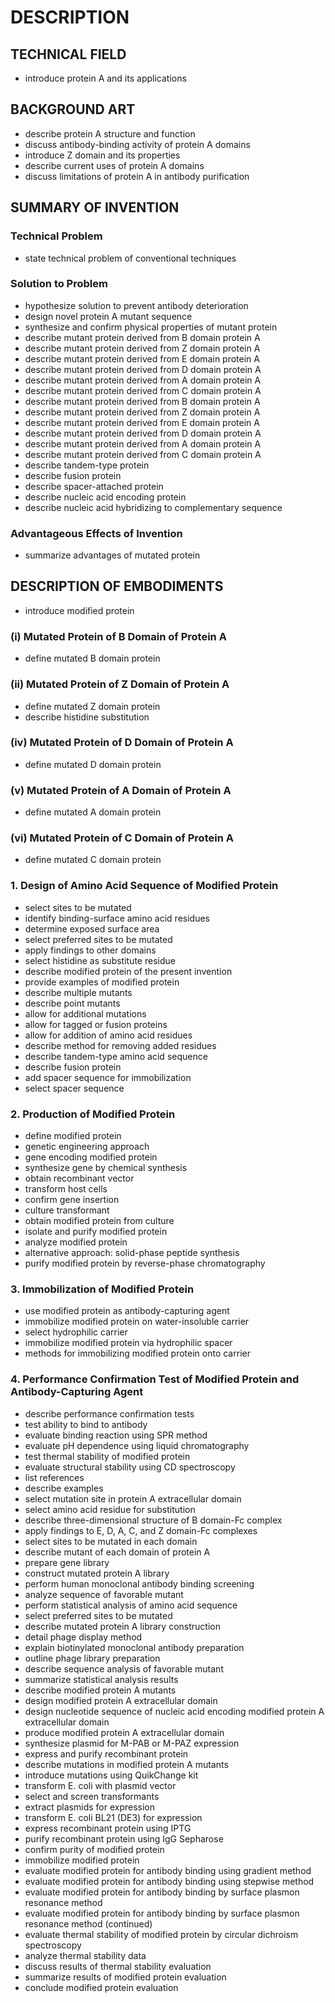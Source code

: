 # DESCRIPTION

## TECHNICAL FIELD

- introduce protein A and its applications

## BACKGROUND ART

- describe protein A structure and function
- discuss antibody-binding activity of protein A domains
- introduce Z domain and its properties
- describe current uses of protein A domains
- discuss limitations of protein A in antibody purification

## SUMMARY OF INVENTION

### Technical Problem

- state technical problem of conventional techniques

### Solution to Problem

- hypothesize solution to prevent antibody deterioration
- design novel protein A mutant sequence
- synthesize and confirm physical properties of mutant protein
- describe mutant protein derived from B domain protein A
- describe mutant protein derived from Z domain protein A
- describe mutant protein derived from E domain protein A
- describe mutant protein derived from D domain protein A
- describe mutant protein derived from A domain protein A
- describe mutant protein derived from C domain protein A
- describe mutant protein derived from B domain protein A
- describe mutant protein derived from Z domain protein A
- describe mutant protein derived from E domain protein A
- describe mutant protein derived from D domain protein A
- describe mutant protein derived from A domain protein A
- describe mutant protein derived from C domain protein A
- describe tandem-type protein
- describe fusion protein
- describe spacer-attached protein
- describe nucleic acid encoding protein
- describe nucleic acid hybridizing to complementary sequence

### Advantageous Effects of Invention

- summarize advantages of mutated protein

## DESCRIPTION OF EMBODIMENTS

- introduce modified protein

### (i) Mutated Protein of B Domain of Protein A

- define mutated B domain protein

### (ii) Mutated Protein of Z Domain of Protein A

- define mutated Z domain protein
- describe histidine substitution

### (iv) Mutated Protein of D Domain of Protein A

- define mutated D domain protein

### (v) Mutated Protein of A Domain of Protein A

- define mutated A domain protein

### (vi) Mutated Protein of C Domain of Protein A

- define mutated C domain protein

### 1. Design of Amino Acid Sequence of Modified Protein

- select sites to be mutated
- identify binding-surface amino acid residues
- determine exposed surface area
- select preferred sites to be mutated
- apply findings to other domains
- select histidine as substitute residue
- describe modified protein of the present invention
- provide examples of modified protein
- describe multiple mutants
- describe point mutants
- allow for additional mutations
- allow for tagged or fusion proteins
- allow for addition of amino acid residues
- describe method for removing added residues
- describe tandem-type amino acid sequence
- describe fusion protein
- add spacer sequence for immobilization
- select spacer sequence

### 2. Production of Modified Protein

- define modified protein
- genetic engineering approach
- gene encoding modified protein
- synthesize gene by chemical synthesis
- obtain recombinant vector
- transform host cells
- confirm gene insertion
- culture transformant
- obtain modified protein from culture
- isolate and purify modified protein
- analyze modified protein
- alternative approach: solid-phase peptide synthesis
- purify modified protein by reverse-phase chromatography

### 3. Immobilization of Modified Protein

- use modified protein as antibody-capturing agent
- immobilize modified protein on water-insoluble carrier
- select hydrophilic carrier
- immobilize modified protein via hydrophilic spacer
- methods for immobilizing modified protein onto carrier

### 4. Performance Confirmation Test of Modified Protein and Antibody-Capturing Agent

- describe performance confirmation tests
- test ability to bind to antibody
- evaluate binding reaction using SPR method
- evaluate pH dependence using liquid chromatography
- test thermal stability of modified protein
- evaluate structural stability using CD spectroscopy
- list references
- describe examples
- select mutation site in protein A extracellular domain
- select amino acid residue for substitution
- describe three-dimensional structure of B domain-Fc complex
- apply findings to E, D, A, C, and Z domain-Fc complexes
- select sites to be mutated in each domain
- describe mutant of each domain of protein A
- prepare gene library
- construct mutated protein A library
- perform human monoclonal antibody binding screening
- analyze sequence of favorable mutant
- perform statistical analysis of amino acid sequence
- select preferred sites to be mutated
- describe mutated protein A library construction
- detail phage display method
- explain biotinylated monoclonal antibody preparation
- outline phage library preparation
- describe sequence analysis of favorable mutant
- summarize statistical analysis results
- describe modified protein A mutants
- design modified protein A extracellular domain
- design nucleotide sequence of nucleic acid encoding modified protein A extracellular domain
- produce modified protein A extracellular domain
- synthesize plasmid for M-PAB or M-PAZ expression
- express and purify recombinant protein
- describe mutations in modified protein A mutants
- introduce mutations using QuikChange kit
- transform E. coli with plasmid vector
- select and screen transformants
- extract plasmids for expression
- transform E. coli BL21 (DE3) for expression
- express recombinant protein using IPTG
- purify recombinant protein using IgG Sepharose
- confirm purity of modified protein
- immobilize modified protein
- evaluate modified protein for antibody binding using gradient method
- evaluate modified protein for antibody binding using stepwise method
- evaluate modified protein for antibody binding by surface plasmon resonance method
- evaluate modified protein for antibody binding by surface plasmon resonance method (continued)
- evaluate thermal stability of modified protein by circular dichroism spectroscopy
- analyze thermal stability data
- discuss results of thermal stability evaluation
- summarize results of modified protein evaluation
- conclude modified protein evaluation

